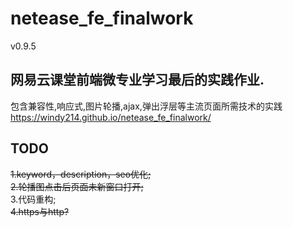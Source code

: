 # netease_fe_finalwork
v0.9.5  
## 网易云课堂前端微专业学习最后的实践作业.  
包含兼容性,响应式,图片轮播,ajax,弹出浮层等主流页面所需技术的实践  
https://windy214.github.io/netease_fe_finalwork/
## TODO  
~~1.keyword，description，seo优化;~~  
~~2.轮播图点击后页面未新窗口打开;~~  
3.代码重构;  
~~4.https与http?~~
